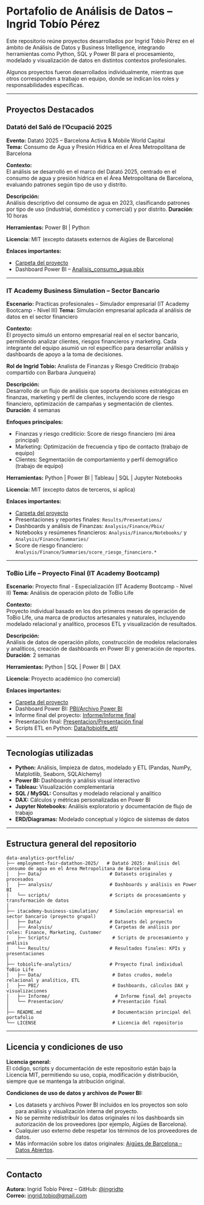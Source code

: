# Portafolio de Análisis de Datos – Ingrid Tobío Pérez

Este repositorio reúne proyectos desarrollados por Ingrid Tobío Pérez en el ámbito de Análisis de Datos y Business Intelligence, integrando herramientas como Python, SQL y Power BI para el procesamiento, modelado y visualización de datos en distintos contextos profesionales.

Algunos proyectos fueron desarrollados individualmente, mientras que otros corresponden a trabajo en equipo, donde se indican los roles y responsabilidades específicas.

---

## Proyectos Destacados

### Datató del Saló de l’Ocupació 2025

**Evento:** Datató 2025 – Barcelona Activa & Mobile World Capital  
**Tema:** Consumo de Agua y Presión Hídrica en el Área Metropolitana de Barcelona  

**Contexto:**  
El análisis se desarrolló en el marco del Datató 2025, centrado en el consumo de agua y presión hídrica en el Área Metropolitana de Barcelona, evaluando patrones según tipo de uso y distrito.

**Descripción:**  
Análisis descriptivo del consumo de agua en 2023, clasificando patrones por tipo de uso (industrial, doméstico y comercial) y por distrito.
**Duración**: 10 horas

**Herramientas:** Power BI | Python  

**Licencia:** MIT (excepto datasets externos de Aigües de Barcelona)  

**Enlaces importantes:** 
- [Carpeta del proyecto](./employment-fair-datathon-2025/)
- Dashboard Power BI – [Analisis_consumo_agua.pbix](./employment-fair-datathon-2025/analysis/Analisis_consumo_agua.pbix)

---

### IT Academy Business Simulation – Sector Bancario

**Escenario:** Practicas profesionales – Simulador empresarial (IT Academy Bootcamp - Nivel III)
**Tema:** Simulación empresarial aplicada al análisis de datos en el sector financiero  

**Contexto:**  
El proyecto simuló un entorno empresarial real en el sector bancario, permitiendo analizar clientes, riesgos financieros y marketing. Cada integrante del equipo asumió un rol específico para desarrollar análisis y dashboards de apoyo a la toma de decisiones.

**Rol de Ingrid Tobío:** Analista de Finanzas y Riesgo Crediticio (trabajo compartido con Barbara Junqueira)

**Descripción:**  
Desarrollo de un flujo de análisis que soporta decisiones estratégicas en finanzas, marketing y perfil de clientes, incluyendo score de riesgo financiero, optimización de campañas y segmentación de clientes.
**Duración**: 4 semanas

**Enfoques principales:**
- Finanzas y riesgo crediticio: Score de riesgo financiero (mi área principal)  
- Marketing: Optimización de frecuencia y tipo de contacto (trabajo de equipo)  
- Clientes: Segmentación de comportamiento y perfil demográfico (trabajo de equipo)

**Herramientas:** Python | Power BI | Tableau | SQL | Jupyter Notebooks

**Licencia:** MIT (excepto datos de terceros, si aplica)

**Enlaces importantes:**
- [Carpeta del proyecto](./itacademy_business_simulation/)
- Presentaciones y reportes finales: `Results/Presentations/`  
- Dashboards y análisis de Finanzas: `Analysis/Finance/Pbix/`  
- Notebooks y resúmenes financieros: `Analysis/Finance/Notebooks/` y `Analysis/Finance/Summaries/`  
- Score de riesgo financiero: `Analysis/Finance/Summaries/score_riesgo_financiero.*`

---

### ToBio Life – Proyecto Final (IT Academy Bootcamp)

**Escenario:** Proyecto final - Especialización (IT Academy Bootcamp - Nivel II)
**Tema:** Análisis de operación piloto de ToBio Life  

**Contexto:**  
Proyecto individual basado en los dos primeros meses de operación de ToBio Life, una marca de productos artesanales y naturales, incluyendo modelado relacional y analítico, procesos ETL y visualización de resultados.

**Descripción:**  
Análisis de datos de operación piloto, construcción de modelos relacionales y analíticos, creación de dashboards en Power BI y generación de reportes.
**Duración**: 2 semanas

**Herramientas:** Python | SQL | Power BI | DAX

**Licencia:** Proyecto académico (no comercial)

**Enlaces importantes:**
- [Carpeta del proyecto](./tobiolife-analytics/)  
- Dashboard Power BI: [PBI/Archivo Power BI](./tobiolife-analytics/PBI/)  
- Informe final del proyecto: [Informe/Informe final](./tobiolife-analytics/Informe/)  
- Presentación final: [Presentacion/Presentación final](./tobiolife-analytics/Presentacion/)  
- Scripts ETL en Python: [Data/tobiolife_etl/](./tobiolife-analytics/Data/tobiolife_etl/)

---

## Tecnologías utilizadas

- **Python:** Análisis, limpieza de datos, modelado y ETL (Pandas, NumPy, Matplotlib, Seaborn, SQLAlchemy)  
- **Power BI:** Dashboards y análisis visual interactivo  
- **Tableau:** Visualización complementaria  
- **SQL / MySQL:** Consultas y modelado relacional y analítico  
- **DAX:** Cálculos y métricas personalizadas en Power BI  
- **Jupyter Notebooks:** Análisis exploratorio y documentación de flujo de trabajo  
- **ERD/Diagramas:** Modelado conceptual y lógico de sistemas de datos  

---

## Estructura general del repositorio

```
data-analytics-portfolio/
├── employment-fair-datathon-2025/   # Datató 2025: Análisis del consumo de agua en el Área Metropolitana de Barcelona
│   ├── Data/                         # Datasets originales y procesados
│   ├── analysis/                     # Dashboards y análisis en Power BI
│   └── scripts/                      # Scripts de procesamiento y transformación de datos
│
├── itacademy-business-simulation/    # Simulación empresarial en sector bancario (proyecto grupal)
│   ├── Data/                         # Datasets del proyecto
│   ├── Analysis/                     # Carpetas de análisis por roles: Finance, Marketing, Customer
│   ├── Scripts/                       # Scripts de procesamiento y análisis
│   └── Results/                      # Resultados finales: KPIs y presentaciones
│
├── tobiolife-analytics/              # Proyecto final individual ToBio Life
│   ├── Data/                          # Datos crudos, modelo relacional y analítico, ETL
│   ├── PBI/                           # Dashboards, cálculos DAX y visualizaciones
│   ├── Informe/                        # Informe final del proyecto
│   └── Presentacion/                  # Presentación final
│
├── README.md                          # Documentación principal del portafolio
└── LICENSE                            # Licencia del repositorio
```

---

## Licencia y condiciones de uso

**Licencia general:**  
El código, scripts y documentación de este repositorio están bajo la Licencia MIT, permitiendo su uso, copia, modificación y distribución, siempre que se mantenga la atribución original.

**Condiciones de uso de datos y archivos de Power BI:**  
- Los datasets y archivos Power BI incluidos en los proyectos son solo para análisis y visualización interna del proyecto.  
- No se permite redistribuir los datos originales ni los dashboards sin autorización de los proveedores (por ejemplo, Aigües de Barcelona).  
- Cualquier uso externo debe respetar los términos de los proveedores de datos.  
- Más información sobre los datos originales: [Aigües de Barcelona – Datos Abiertos](https://www.aguasdebarcelona.cat/ca/dades-obertes).

---

## Contacto

**Autora:** Ingrid Tobío Pérez – GitHub: [@ingridtp](https://github.com/ingridtp)  
**Correo:** ingrid.tobio@gmail.com
